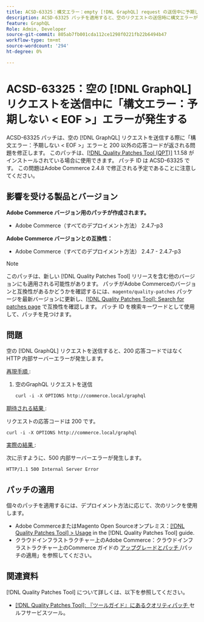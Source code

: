 ```yaml
---
title: ACSD-63325：構文エラー：empty [!DNL GraphQL] request の送信中に予期しない <EOF> エラーが発生しました
description: ACSD-63325 パッチを適用すると、空のリクエストの送信時に構文エラーが発生するAdobe Commerceの問題を修正でき  [!DNL GraphQL]  す。
feature: GraphQL
Role: Admin, Developer
source-git-commit: 805ab7fb001cda112ce1298f0221fb22b6494b47
workflow-type: tm+mt
source-wordcount: '294'
ht-degree: 0%

---
```



# ACSD-63325：空の [!DNL GraphQL] リクエストを送信中に「構文エラー：予期しない &lt; EOF >」エラーが発生する

ACSD-63325 パッチは、空の [!DNL GraphQL] リクエストを送信する際に「構文エラー：予期しない &lt; EOF >」エラーと 200 以外の応答コードが返される問題を修正します。 このパッチは、[[!DNL Quality Patches Tool (QPT)]](/help/tools/quality-patches-tool/quality-patches-tool-to-self-serve-quality-patches.md) 1.1.58 がインストールされている場合に使用できます。 パッチ ID は ACSD-63325 です。 この問題はAdobe Commerce 2.4.8 で修正される予定であることに注意してください。

## 影響を受ける製品とバージョン

**Adobe Commerce バージョン用のパッチが作成されます。**

* Adobe Commerce（すべてのデプロイメント方法） 2.4.7-p3

**Adobe Commerce バージョンとの互換性：**

* Adobe Commerce（すべてのデプロイメント方法） 2.4.7 - 2.4.7-p3

>[!NOTE]
>
>このパッチは、新しい [!DNL Quality Patches Tool] リリースを含む他のバージョンにも適用される可能性があります。 パッチがAdobe Commerceのバージョンと互換性があるかどうかを確認するには、`magento/quality-patches` パッケージを最新バージョンに更新し、[[!DNL Quality Patches Tool]: Search for patches page](https://experienceleague.adobe.com/tools/commerce-quality-patches/index.html) で互換性を確認します。 パッチ ID を検索キーワードとして使用して、パッチを見つけます。

## 問題

空の [!DNL GraphQL] リクエストを送信すると、200 応答コードではなく HTTP 内部サーバーエラーが発生します。

<u> 再現手順 </u>:

1. 空のGraphQL リクエストを送信

   ```graphql
   curl -i -X OPTIONS http://commerce.local/graphql
   ```

<u> 期待される結果 </u>:

リクエストの応答コードは 200 です。

```
curl -i -X OPTIONS http://commerce.local/graphql
```

<u> 実際の結果 </u>:

次に示すように、500 内部サーバーエラーが発生します。

```
HTTP/1.1 500 Internal Server Error
```

## パッチの適用

個々のパッチを適用するには、デプロイメント方法に応じて、次のリンクを使用します。

* Adobe CommerceまたはMagento Open Sourceオンプレミス：[[!DNL Quality Patches Tool] > Usage](/help/tools/quality-patches-tool/usage.md) in the [!DNL Quality Patches Tool] guide.
* クラウドインフラストラクチャー上のAdobe Commerce：クラウドインフラストラクチャー上のCommerce ガイドの [ アップグレードとパッチ ](https://experienceleague.adobe.com/en/docs/commerce-cloud-service/user-guide/develop/upgrade/apply-patches)/パッチの適用」を参照してください。

## 関連資料

[!DNL Quality Patches Tool] について詳しくは、以下を参照してください。

* [[!DNL Quality Patches Tool]: 『ツールガイド』にあるクオリティパッチ ](/help/tools/quality-patches-tool/quality-patches-tool-to-self-serve-quality-patches.md) セルフサービスツール。
